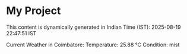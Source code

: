 # My Project

This content is dynamically generated in Indian Time (IST): 2025-08-19 22:47:51 IST


Current Weather in Coimbatore:
Temperature: 25.88 °C
Condition: mist
